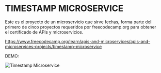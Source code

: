 # TIMESTAMP MICROSERVICE

Este es el proyecto de un microservicio que sirve fechas, forma parte del primero de cinco proyectos requeridos por freecodecamp.org para obtener el certificado de APIs y microservicios.

https://www.freecodecamp.org/learn/apis-and-microservices/apis-and-microservices-projects/timestamp-microservice

DEMO:

![Timestamp Microservice](https://i.ibb.co/Ttzt80R/timestamp-microservice.png)

